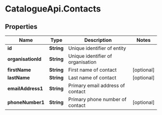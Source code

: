 # CatalogueApi.Contacts

## Properties
Name | Type | Description | Notes
------------ | ------------- | ------------- | -------------
**id** | **String** | Unique identifier of entity | 
**organisationId** | **String** | Unique identifier of organisation | 
**firstName** | **String** | First name of contact | [optional] 
**lastName** | **String** | Last name of contact | [optional] 
**emailAddress1** | **String** | Primary email address of contact | 
**phoneNumber1** | **String** | Primary phone number of contact | [optional] 


